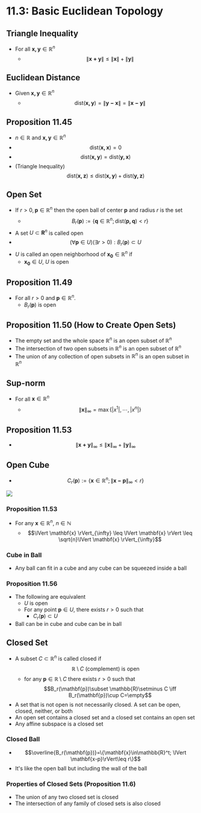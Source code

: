 # 11.3: Basic Euclidean Topology
## Triangle Inequality
 * For all $\mathbf{x,y}\in\mathbb{R}^n$
	 * $$\lVert \mathbf{x+y}\rVert\leq\lVert \mathbf{x}\rVert+\lVert \mathbf{y}\rVert$$

## Euclidean Distance
* Given $\mathbf{x,y}\in\mathbb{R}^n$ 
	* $$\text{dist}(\mathbf{x,y})=\lVert\mathbf{y-x}\rVert=\lVert\mathbf{x-y}\rVert$$

## Proposition 11.45
* $n\in\mathbb{R}$ and $\mathbf{x,y}\in\mathbb{R}^n$ 
* $$\text{dist}(\mathbf{x,x})=0$$
* $$\text{dist}(\mathbf{x,y})=\text{dist}(\mathbf{y,x})$$
* (Triangle Inequality) $$\text{dist}(\mathbf{x,z})\leq \text{dist}(\mathbf{x,y})  +\text{dist}(\mathbf{y,z})$$

## Open Set
* If $r>0, \mathbf{p}\in\mathbb{R}^n$ then the open ball of center $\mathbf{p}$ and radius $r$ is the set
	* $$B_r(\mathbf{p}):= \{\mathbf{q}\in\mathbb{R}^n; \text{dist}(\mathbf{p,q}) < r\}$$ 
* A set $U\subset\mathbf{R}^n$ is called open
* $$(\forall \mathbf{p}\in U)(\exists r>0) : B_r(\mathbf{p})\subset U$$
* $U$ is called an open neighborhood of $\mathbf{x_0}\in\mathbb{R}^n$ if
	* $\mathbf{x_0}\in U$, $U$ is open

## Proposition 11.49
* For all $r>0$ and $\mathbf{p}\in\mathbb{R}^n$.
	* $B_r(\mathbf{p})$ is open

## Proposition 11.50 (How to Create Open Sets)
* The empty set and the whole space $\mathbb{R}^n$ is an open subset of $\mathbb{R}^n$
* The intersection of two open subsets in $\mathbb{R}^n$ is an open subset of $\mathbb{R}^n$
* The union of any collection of open subsets in $\mathbb{R}^n$ is an open subset in $\mathbb{R}^n$

## Sup-norm
* For all $\mathbf{x}\in\mathbb{R}^n$
	* $$\lVert\mathbf{x}\rVert_{\infty}=\max\{\lvert x^1\rvert,\cdots,\lvert x^n \rvert\}$$

## Proposition 11.53
* $$\lVert \mathbf{x+y}\rVert_{\infty}\leq\lVert \mathbf{x}\rVert_{\infty}+\lVert \mathbf{y}\rVert_{\infty}$$

## Open Cube
* $$C_r(\mathbf{p}) := \{\mathbf{x}\in\mathbb{R}^n ; \lVert \mathbf{x-p}\rVert_{\infty} < r\}$$

![](/openCube.png)

### Proposition 11.53
* For any $\mathbf{x}\in\mathbb{R}^n$, $n\in\mathbb{N}$
	* $$\lVert \mathbf{x} \rVert_{\infty} \leq \lVert \mathbf{x} \rVert \leq \sqrt{n}\lVert \mathbf{x} \rVert_{\infty}$$

### Cube in Ball
* Any ball can fit in a cube and any cube can be squeezed inside a ball

### Proposition 11.56
* The following are equivalent
	* $U$ is open
	* For any point $\mathbf{p}\in U$, there exists $r>0$ such that
		* $C_r(\mathbf{p})\subset U$
* Ball can be in cube and cube can be in ball

## Closed Set
* A subset $C\subset\mathbb{R}^n$ is called closed if $$\mathbb{R}\setminus C \text{ (complement) is open}$$ 
	* for any $\mathbf{p}\in\mathbb{R}\setminus C$ there exists $r>0$ such that $$B_r(\mathbf{p})\subset \mathbb{R}\setminus C \iff B_r(\mathbf{p})\cup C=\empty$$
* A set that is not open is not necessarily closed. A set can be open, closed, neither, or both
* An open set contains a closed set and a closed set contains an open set
* Any affine subspace is a closed set

### Closed Ball 
* $$\overline{B_r(\mathbf{p})}=\{\mathbf{x}\in\mathbb{R}^t; \lVert \mathbf{x-p}\rVert\leq r\}$$
* It's like the open ball but including the wall of the ball

### Properties of Closed Sets (Proposition 11.6)
* The union of any two closed set is closed
* The intersection of any family of closed sets is also closed
